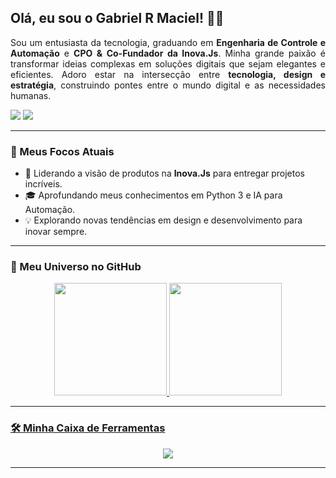 ## Olá, eu sou o Gabriel R Maciel! 👋🏻

<p align="justify"> 
    Sou um entusiasta da tecnologia, graduando em <strong>Engenharia de Controle e Automação</strong> e <strong>CPO & Co-Fundador da Inova.Js</strong>. Minha grande paixão é transformar ideias complexas em soluções digitais que sejam elegantes e eficientes. Adoro estar na intersecção entre <strong>tecnologia, design e estratégia</strong>, construindo pontes entre o mundo digital e as necessidades humanas.
</p>

<p align="left">
  <a href="https://www.instagram.com/gabrielrm.1" target="_blank"><img src="https://img.shields.io/badge/-Instagram-%23E4405F?style=for-the-badge&logo=instagram&logoColor=white" target="_blank"></a>
  <a href="https://www.linkedin.com/in/eugabrielrm" target="_blank"><img src="https://img.shields.io/badge/-LinkedIn-%230077B5?style=for-the-badge&logo=linkedin&logoColor=white" target="_blank"></a>
</p>

---

### 🚀 Meus Focos Atuais

* 🔭 Liderando a visão de produtos na **Inova.Js** para entregar projetos incríveis.
* 🎓 Aprofundando meus conhecimentos em Python 3 e IA para Automação.
* 💡 Explorando novas tendências em design e desenvolvimento para inovar sempre.

---

### 🚀 Meu Universo no GitHub

<div align="center">
  <a href="https://github.com/GabrielRMaciel">
  <img height="180em" src="https://github-readme-stats.vercel.app/api?username=GabrielRMaciel&show_icons=true&theme=dracula&include_all_commits=true&count_private=true"/>
  <img height="180em" src="https://github-readme-stats.vercel.app/api/top-langs/?username=GabrielRMaciel&layout=compact&langs_count=7&theme=dracula"/>
</div>

---

### 🛠️ Minha Caixa de Ferramentas

<p align="center"> 
  <a href="https://skillicons.dev">
    <img src="https://skillicons.dev/icons?i=python,js,html,css,figma,vscode"/>
  </a>
</p>

---
